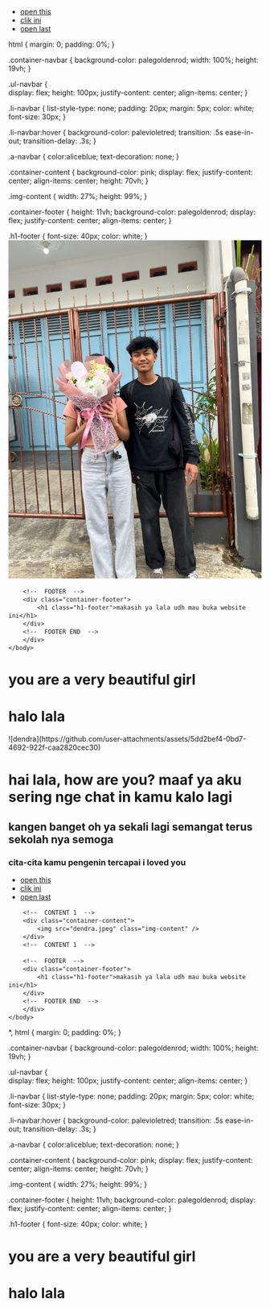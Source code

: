 <html>
    <head>
        <title>buat crush</title>
        <link rel="stylesheet" href="lala.css" />
    </head>
    <body>
        <div class="container">
        <!--   NAVIGATION  -->
        <div class="container-navbar">
            <ul class="ul-navbar">
                <li class="li-navbar">
                    <a href="contact.html" class="a-navbar">open this</a>
                </li>
                <li class="li-navbar" >
                    <a href="about.html" class="a-navbar">clik ini</a>
                </li>
                <li class="li-navbar" >
                    <a href="hari.html" class="a-navbar">open last</a>
                </li>
            </ul>
        </div>
        <!--  NAVIGATION BAR SELESAI  -->
<html>            
html {
    margin: 0;
    padding: 0%;
}

.container-navbar {
    background-color: palegoldenrod;
    width: 100%;
    height: 19vh;
} 

.ul-navbar {  
    display: flex;
    height: 100px;
    justify-content: center;
    align-items: center;
}

.li-navbar {
    list-style-type: none;
    padding: 20px;
    margin: 5px;
    color: white;
    font-size: 30px;
}

.li-navbar:hover {
    background-color: palevioletred;
    transition: .5s ease-in-out;
    transition-delay: .3s;
}

.a-navbar {
    color:aliceblue;
    text-decoration: none;
}

.container-content {
    background-color: pink;
    display: flex;
    justify-content: center;
    align-items: center;
    height: 70vh;
}

.img-content {
    width: 27%;
    height: 99%;
}

.container-footer {
    height: 11vh;
    background-color: palegoldenrod;
    display: flex;
    justify-content: center;
    align-items: center;
}
</html>
.h1-footer {
    font-size: 40px;
    color: white;
}
        <!--  CONTENT 1  -->
        <div class="container-content">
            <img src="dendra.jpeg" class="img-content" />
        </div>
        <!--  CONTENT 1  -->

        <!--  FOOTER  -->
        <div class="container-footer">
            <h1 class="h1-footer">makasih ya lala udh mau buka website ini</h1>
        </div>
        <!--  FOOTER END  -->
        </div>
    </body>
</html>
<html>
    <head>
        <title>clik ini</title>
    </head>
    <body>
        <h1> you are a very beautiful girl</h1>
    </body>
</html>
<html>
    <head>
        <title>open this</title>
    </head>
    <body>
        <h1>halo lala</h1>
    </body>
</html>
![dendra](https://github.com/user-attachments/assets/5dd2bef4-0bd7-4692-922f-caa2820cec30)<html>
    <head>
        <title>open last</title>
    </head>
    <body>
        <h1>hai lala, how are you? maaf ya aku sering nge chat in kamu kalo lagi</h1>
        <h2>kangen banget oh ya sekali lagi semangat terus sekolah nya semoga</h2>
        <h3>cita-cita kamu pengenin tercapai i loved you</h3>
    </body>
</html>

<html>
    <head>
        <title>buat crush</title>
        <link rel="stylesheet" href="lala.css" />
    </head>
    <body>
        <div class="container">
        <!--   NAVIGATION  -->
        <div class="container-navbar">
            <ul class="ul-navbar">
                <li class="li-navbar">
                    <a href="contact.html" class="a-navbar">open this</a>
                </li>
                <li class="li-navbar" >
                    <a href="about.html" class="a-navbar">clik ini</a>
                </li>
                <li class="li-navbar" >
                    <a href="hari.html" class="a-navbar">open last</a>
                </li>
            </ul>
        </div>
        <!--  NAVIGATION BAR SELESAI  -->

        <!--  CONTENT 1  -->
        <div class="container-content">
            <img src="dendra.jpeg" class="img-content" />
        </div>
        <!--  CONTENT 1  -->

        <!--  FOOTER  -->
        <div class="container-footer">
            <h1 class="h1-footer">makasih ya lala udh mau buka website ini</h1>
        </div>
        <!--  FOOTER END  -->
        </div>
    </body>
</html>
*,
html {
    margin: 0;
    padding: 0%;
}

.container-navbar {
    background-color: palegoldenrod;
    width: 100%;
    height: 19vh;
} 

.ul-navbar {  
    display: flex;
    height: 100px;
    justify-content: center;
    align-items: center;
}

.li-navbar {
    list-style-type: none;
    padding: 20px;
    margin: 5px;
    color: white;
    font-size: 30px;
}

.li-navbar:hover {
    background-color: palevioletred;
    transition: .5s ease-in-out;
    transition-delay: .3s;
}

.a-navbar {
    color:aliceblue;
    text-decoration: none;
}

.container-content {
    background-color: pink;
    display: flex;
    justify-content: center;
    align-items: center;
    height: 70vh;
}

.img-content {
    width: 27%;
    height: 99%;
}

.container-footer {
    height: 11vh;
    background-color: palegoldenrod;
    display: flex;
    justify-content: center;
    align-items: center;
}

.h1-footer {
    font-size: 40px;
    color: white;
}
<html>
    <head>
        <title>clik ini</title>
    </head>
    <body>
        <h1> you are a very beautiful girl</h1>
    </body>
</html>
<html>
    <head>
        <title>open this</title>
    </head>
    <body>
        <h1>halo lala</h1>
    </body>
</html>


